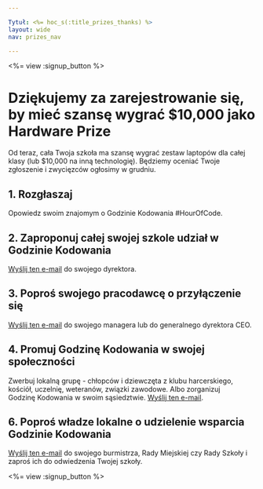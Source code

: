 ```yaml
---

Tytuł: <%= hoc_s(:title_prizes_thanks) %>
layout: wide
nav: prizes_nav

---
```


<%= view :signup_button %>

# Dziękujemy za zarejestrowanie się, by mieć szansę wygrać $10,000 jako Hardware Prize

Od teraz, cała Twoja szkoła ma szansę wygrać zestaw laptopów dla całej klasy (lub $10,000 na inną technologię). Będziemy oceniać Twoje zgłoszenie i zwycięzców ogłosimy w grudniu.

## 1. Rozgłaszaj

Opowiedz swoim znajomym o Godzinie Kodowania #HourOfCode.

## 2. Zaproponuj całej swojej szkole udział w Godzinie Kodowania

[Wyślij ten e-mail](<%= resolve_url('/promote/resources#email') %>) do swojego dyrektora.

## 3. Poproś swojego pracodawcę o przyłączenie się

[Wyślij ten e-mail](<%= resolve_url('/promote/resources#email') %>) do swojego managera lub do generalnego dyrektora CEO.

## 4. Promuj Godzinę Kodowania w swojej społeczności

Zwerbuj lokalną grupę - chłopców i dziewczęta z klubu harcerskiego, kościół, uczelnię, weteranów, związki zawodowe. Albo zorganizuj Godzinę Kodowania w swoim sąsiedztwie. [Wyślij ten e-mail](<%= resolve_url('/promote/resources#email') %>).

## 6. Poproś władze lokalne o udzielenie wsparcia Godzinie Kodowania

[Wyślij ten e-mail](<%= resolve_url('/promote/resources#politicians') %>) do swojego burmistrza, Rady Miejskiej czy Rady Szkoły i zaproś ich do odwiedzenia Twojej szkoły.

<%= view :signup_button %>
